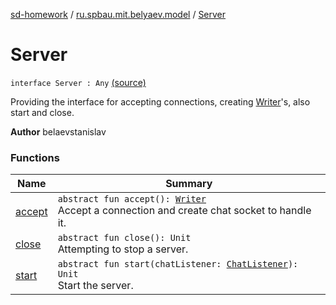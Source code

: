 [sd-homework](../../index.md) / [ru.spbau.mit.belyaev.model](../index.md) / [Server](.)

# Server

`interface Server : Any` [(source)](https://github.com/StasBel/sd-homework/blob/gRPC/src/main/kotlin/ru/spbau/mit/belyaev/model/Server.kt#L9)

Providing the interface for accepting connections, creating [Writer](../-writer/index.md)'s,
also start and close.

**Author**
belaevstanislav

### Functions

| Name | Summary |
|---|---|
| [accept](accept.md) | `abstract fun accept(): `[`Writer`](../-writer/index.md)<br>Accept a connection and create chat socket to handle it. |
| [close](close.md) | `abstract fun close(): Unit`<br>Attempting to stop a server. |
| [start](start.md) | `abstract fun start(chatListener: `[`ChatListener`](../-chat-listener/index.md)`): Unit`<br>Start the server. |
